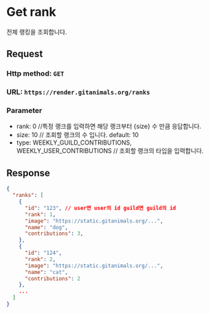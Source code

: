 # Get rank

전체 랭킹을 조회합니다.

## Request
### Http method: `GET`
### URL: `https://render.gitanimals.org/ranks`
### Parameter
- rank: 0 //특정 랭크를 입력하면 해당 랭크부터 {size} 수 만큼 응답합니다.
- size: 10 // 조회할 랭크의 수 입니다. default: 10 
- type: WEEKLY_GUILD_CONTRIBUTIONS, WEEKLY_USER_CONTRIBUTIONS // 조회할 랭크의 타입을 입력합니다.

## Response

```json
{
  "ranks": [
    {
      "id": "123", // user면 user의 id guild면 guild의 id
      "rank": 1,
      "image": "https://static.gitanimals.org/...",
      "name": "dog",
      "contributions": 3,
    },
    {
      "id": "124", 
      "rank": 2,
      "image": "https://static.gitanimals.org/...",
      "name": "cat",
      "contributions": 2
    },
    ...
  ]
}
```

